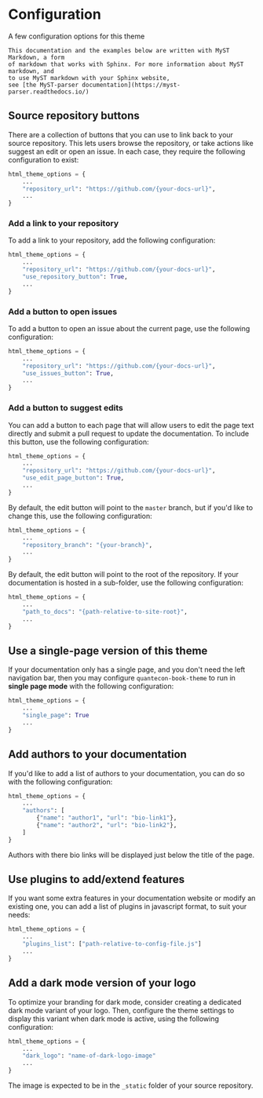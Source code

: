 # Configuration

A few configuration options for this theme

```{note}
This documentation and the examples below are written with MyST Markdown, a form
of markdown that works with Sphinx. For more information about MyST markdown, and
to use MyST markdown with your Sphinx website,
see [the MyST-parser documentation](https://myst-parser.readthedocs.io/)
```

## Source repository buttons

There are a collection of buttons that you can use to link back to your source
repository. This lets users browse the repository, or take actions like suggest
an edit or open an issue. In each case, they require the following configuration
to exist:

```python
html_theme_options = {
    ...
    "repository_url": "https://github.com/{your-docs-url}",
    ...
}
```

### Add a link to your repository

To add a link to your repository, add the following configuration:

```python
html_theme_options = {
    ...
    "repository_url": "https://github.com/{your-docs-url}",
    "use_repository_button": True,
    ...
}
```

### Add a button to open issues

To add a button to open an issue about the current page, use the following
configuration:

```python
html_theme_options = {
    ...
    "repository_url": "https://github.com/{your-docs-url}",
    "use_issues_button": True,
    ...
}
```

### Add a button to suggest edits

You can add a button to each page that will allow users to edit the page text
directly and submit a pull request to update the documentation. To include this
button, use the following configuration:

```python
html_theme_options = {
    ...
    "repository_url": "https://github.com/{your-docs-url}",
    "use_edit_page_button": True,
    ...
}
```

By default, the edit button will point to the `master` branch, but if you'd like
to change this, use the following configuration:

```python
html_theme_options = {
    ...
    "repository_branch": "{your-branch}",
    ...
}
```

By default, the edit button will point to the root of the repository. If your
documentation is hosted in a sub-folder, use the following configuration:

```python
html_theme_options = {
    ...
    "path_to_docs": "{path-relative-to-site-root}",
    ...
}
```

## Use a single-page version of this theme

If your documentation only has a single page, and you don't need the left
navigation bar, then you may configure `quantecon-book-theme` to run in **single page mode**
with the following configuration:

```python
html_theme_options = {
    ...
    "single_page": True
    ...
}
```

## Add authors to your documentation

If you'd like to add a list of authors to your documentation, you can do so with the following configuration:

```python
html_theme_options = {
    ...
    "authors": [
        {"name": "author1", "url": "bio-link1"},
        {"name": "author2", "url": "bio-link2"},
    ]
}
```

Authors with there bio links will be displayed just below the title of the page.

## Use plugins to add/extend features

If you want some extra features in your documentation website or modify an existing one, you can add a list of plugins
in javascript format, to suit your needs:

```python
html_theme_options = {
    ...
    "plugins_list": ["path-relative-to-config-file.js"]
    ...
}
```

## Add a dark mode version of your logo

To optimize your branding for dark mode, consider creating a dedicated dark mode variant of your logo.
Then, configure the theme settings to display this variant when dark mode is active, using the following configuration:

```python
html_theme_options = {
    ...
    "dark_logo": "name-of-dark-logo-image"
    ...
}
```

The image is expected to be in the `_static` folder of your source repository.
